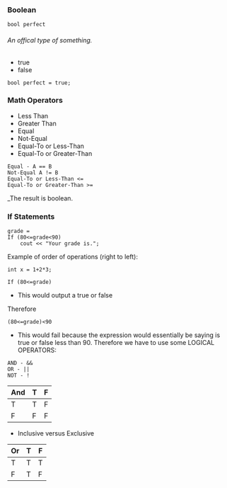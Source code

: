 ### Boolean
```
bool perfect
```
###### An offical type of something.
- true
- false
```
bool perfect = true;
```

### Math Operators
- Less Than
- Greater Than
- Equal
- Not-Equal
- Equal-To or Less-Than
- Equal-To or Greater-Than

```
Equal - A == B
Not-Equal A != B
Equal-To or Less-Than <=
Equal-To or Greater-Than >=
```

_The result is boolean.

### If Statements

```
grade = 
If (80<=grade<90)
    cout << "Your grade is.";
```

Example of order of operations (right to left):
```
int x = 1+2*3;
```

```
If (80<=grade)
```
- This would output a true or false

Therefore
```
(80<=grade)<90
```
- This would fail because the expression would essentially be saying is true or false less than 90. Therefore we have to use some LOGICAL OPERATORS:

```
AND - &&
OR - ||
NOT - !
```

|And| T | F |
|---|---|---|
| T | T | F |
| F | F | F |

- Inclusive versus Exclusive

|Or | T | F |
|---|---|---|
| T | T | T |
| F | T | F |


